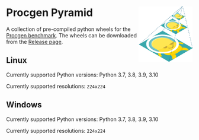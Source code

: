 # Procgen Pyramid <img align="right" src="./procgen-pyramid.png" alt="image" width="auto" height="150">

A collection of pre-compiled python wheels for the [Procgen benchmark](https://github.com/openai/procgen). The wheels can be downloaded from the [Release page](https://github.com/kaixin96/procgen-pyramid/releases).

## Linux

Currently supported Python versions: Python 3.7, 3.8, 3.9, 3.10

Currently supported resolutions: `224x224`

## Windows

Currently supported Python versions: Python 3.7, 3.8, 3.9, 3.10

Currently supported resolutions: `224x224`

